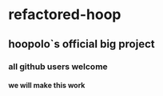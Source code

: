 # refactored-hoop

## hoopolo`s official big project

### all github users welcome

#### we will make this work
